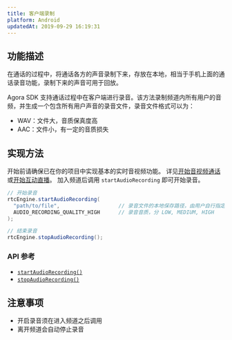 ```yaml
---
title: 客户端录制
platform: Android
updatedAt: 2019-09-29 16:19:31
---
```


## 功能描述

在通话的过程中，将通话各方的声音录制下来，存放在本地，相当于手机上面的通话录音功能，录制下来的声音可用于回放。

Agora SDK 支持通话过程中在客户端进行录音。该方法录制频道内所有用户的音频，并生成一个包含所有用户声音的录音文件，录音文件格式可以为：

- WAV：文件大，音质保真度高
- AAC：文件小，有一定的音质损失

## 实现方法

开始前请确保已在你的项目中实现基本的实时音视频功能。 详见[开始音视频通话](start_call_android)或[开始互动直播](start_live_android)。
加入频道后调用 `startAudioRecording` 即可开始录音。

```Java
// 开始录音
rtcEngine.startAudioRecording(
  "path/to/file",                   // 录音文件的本地保存路径，由用户自行指定，需精确到文件名及格式
  AUDIO_RECORDING_QUALITY_HIGH      // 录音音质，分 LOW, MEDIUM, HIGH
);

// 结束录音
rtcEngine.stopAudioRecording();
```

### API 参考

- [`startAudioRecording()`](./API%20Reference/java/classio_1_1agora_1_1rtc_1_1_rtc_engine.html#a44744695d723b7d18c704a57f828cddb)
- [`stopAudioRecording()`](./API%20Reference/java/classio_1_1agora_1_1rtc_1_1_rtc_engine.html#a2d751055a21611b3cf99fe39d24bb1a0)

## 注意事项

- 开启录音须在进入频道之后调用
- 离开频道会自动停止录音
